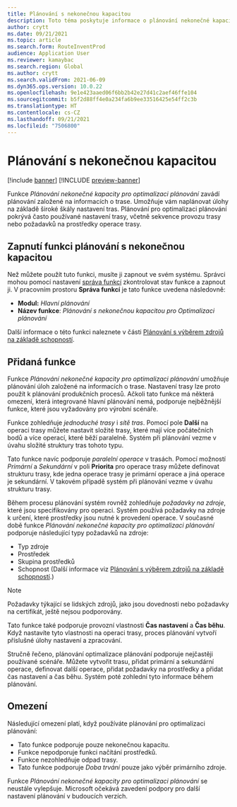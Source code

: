 ```yaml
---
title: Plánování s nekonečnou kapacitou
description: Toto téma poskytuje informace o plánování nekonečné kapacity pro optimalizaci plánování. Také popisuje aktuální omezení funkcí.
author: crytt
ms.date: 09/21/2021
ms.topic: article
ms.search.form: RouteInventProd
audience: Application User
ms.reviewer: kamaybac
ms.search.region: Global
ms.author: crytt
ms.search.validFrom: 2021-06-09
ms.dyn365.ops.version: 10.0.22
ms.openlocfilehash: 9e1e423aaed06f6bb2b42e27d41c2aef46ffe104
ms.sourcegitcommit: b5f2d88ff4e0a234fa6b9ee33516425e54ff2c3b
ms.translationtype: HT
ms.contentlocale: cs-CZ
ms.lasthandoff: 09/21/2021
ms.locfileid: "7506800"
---
```

# <a name="scheduling-with-infinite-capacity"></a>Plánování s nekonečnou kapacitou

[!include [banner](../../includes/banner.md)]
[!INCLUDE [preview-banner](../../includes/preview-banner.md)]

Funkce *Plánování nekonečné kapacity pro optimalizaci plánování* zavádí plánování založené na informacích o trase. Umožňuje vám naplánovat úlohy na základě široké škály nastavení tras. Plánování pro optimalizaci plánování pokrývá často používané nastavení trasy, včetně sekvence provozu trasy nebo požadavků na prostředky operace trasy.

## <a name="turn-on-the-infinite-capacity-scheduling-feature"></a>Zapnutí funkci plánování s nekonečnou kapacitou

Než můžete použít tuto funkci, musíte ji zapnout ve svém systému. Správci mohou pomocí nastavení [správa funkcí](../../../fin-ops-core/fin-ops/get-started/feature-management/feature-management-overview.md) zkontrolovat stav funkce a zapnout ji. V pracovním prostoru **Správa funkcí** je tato funkce uvedena následovně:

- **Modul:** *Hlavní plánování*
- **Název funkce**: *Plánování s nekonečnou kapacitou pro Optimalizaci plánování*

Další informace o této funkci naleznete v části [Plánování s výběrem zdrojů na základě schopností](capability-based-scheduling.md).

## <a name="added-functionality"></a>Přidaná funkce

Funkce *Plánování nekonečné kapacity pro optimalizaci plánování* umožňuje plánování úloh založené na informacích o trase. Nastavení trasy lze proto použít k plánování produkčních procesů. Ačkoli tato funkce má některá omezení, která integrované hlavní plánování nemá, podporuje nejběžnější funkce, které jsou vyžadovány pro výrobní scénáře.

Funkce zohledňuje *jednoduché trasy* i *sítě tras*. Pomocí pole **Další** na operaci trasy můžete nastavit složité trasy, které mají více počátečních bodů a více operací, které běží paralelně. Systém při plánování vezme v úvahu složité struktury tras tohoto typu.

Tato funkce navíc podporuje *paralelní operace* v trasách. Pomocí možností *Primární* a *Sekundární* v poli **Priorita** pro operace trasy můžete definovat strukturu trasy, kde jedna operace trasy je primární operace a jiná operace je sekundární. V takovém případě systém při plánování vezme v úvahu strukturu trasy.

Během procesu plánování systém rovněž zohledňuje *požadavky na zdroje*, které jsou specifikovány pro operaci. Systém používá požadavky na zdroje k určení, které prostředky jsou nutné k provedení operace. V současné době funkce *Plánování nekonečné kapacity pro optimalizaci plánování* podporuje následující typy požadavků na zdroje:

- Typ zdroje
- Prostředek
- Skupina prostředků
- Schopnost (Další informace viz [Plánování s výběrem zdrojů na základě schopností](capability-based-scheduling.md).)

> [!NOTE]
> Požadavky týkající se lidských zdrojů, jako jsou dovednosti nebo požadavky na certifikát, ještě nejsou podporovány.

Tato funkce také podporuje provozní vlastnosti **Čas nastavení** a **Čas běhu**. Když nastavíte tyto vlastnosti na operaci trasy, proces plánování vytvoří příslušné úlohy nastavení a zpracování.

Stručně řečeno, plánování optimalizace plánování podporuje nejčastěji používané scénáře. Můžete vytvořit trasu, přidat primární a sekundární operace, definovat další operace, přidat požadavky na prostředky a přidat čas nastavení a čas běhu. Systém poté zohlední tyto informace během plánování.

## <a name="limitations"></a>Omezení

Následující omezení platí, když používáte plánování pro optimalizaci plánování:

- Tato funkce podporuje pouze nekonečnou kapacitu.
- Funkce nepodporuje funkci načítání prostředků.
- Funkce nezohledňuje odpad trasy.
- Tato funkce podporuje *Doba trvání* pouze jako výběr primárního zdroje.

Funkce *Plánování nekonečné kapacity pro optimalizaci plánování* se neustále vylepšuje. Microsoft očekává zavedení podpory pro další nastavení plánování v budoucích verzích.
